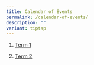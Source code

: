 ```yaml
---
title: Calendar of Events
permalink: /calendar-of-events/
description: ""
variant: tiptap
---
```

<ol data-tight="true" class="tight">
<li>
<p><a href="/files/Annex_A_Calendar__Term_1_2024.pdf" rel="noopener noreferrer nofollow" target="_blank">Term 1</a>
</p>
</li>
<li>
<p><a href="/files/Annex_A_Calendar__Term_2_2024.pdf" rel="noopener noreferrer nofollow" target="_blank">Term 2</a>
</p>
</li>
</ol>
<p></p>